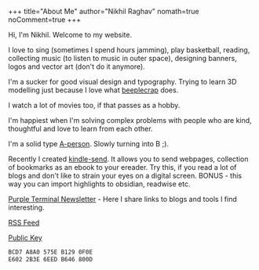 +++
title="About Me"
author="Nikhil Raghav"
nomath=true
noComment=true
+++


Hi, I'm Nikhil.  Welcome to my website. 


I love to sing (sometimes I spend hours jamming), play basketball, reading, collecting music (to listen to music in outer space), designing banners, logos and vector art (don't do it anymore). 

I'm a sucker for good visual design and typography. Trying to learn 3D modelling just because I love what [beeplecrap](https://www.behance.net/beeple) does.

I watch a lot of movies too, if that passes as a hobby.

I'm happiest when I'm solving complex problems with people who are kind, thoughtful and love to learn from each other.

I'm a solid type [A-person](https://www.b-society.org/chronobiology/). Slowly turning into B ;).



Recently I created [kindle-send](https://github.com/nikhil1raghav/kindle-send). It allows you to send webpages, collection of bookmarks as an ebook to your ereader. Try this, if you read a lot of blogs and don't like to strain your eyes on a digital screen. BONUS - this way you can import highlights to obsidian, readwise etc. 



[Purple Terminal Newsletter](https://purpleterminal.substack.com) - Here I share links to blogs and tools I find interesting.


[RSS Feed](/index.xml)


[Public Key](/files/nikhil1raghav.key)



```bash
BCD7 A8A0 575E B129 0F0E
E602 2B3E 6EED B646 800D
```
